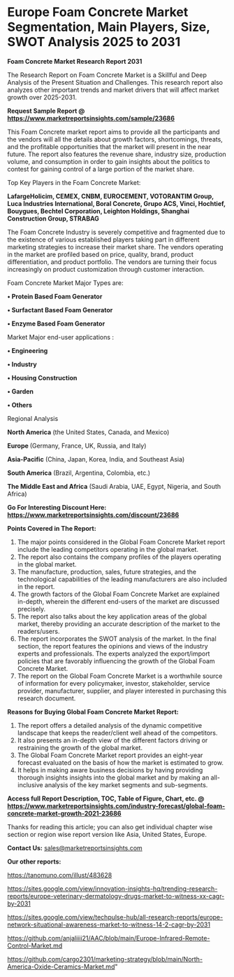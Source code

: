 # Europe Foam Concrete Market Segmentation, Main Players, Size, SWOT Analysis 2025 to 2031

<strong>Foam Concrete Market Research Report 2031</strong>

The Research Report on Foam Concrete Market is a Skillful and Deep Analysis of the Present Situation and Challenges. This research report also analyzes other important trends and market drivers that will affect market growth over 2025-2031.

<strong>Request Sample Report @ <a href=https://www.marketreportsinsights.com/sample/23686>https://www.marketreportsinsights.com/sample/23686</a></strong>

This Foam Concrete market report aims to provide all the participants and the vendors will all the details about growth factors, shortcomings, threats, and the profitable opportunities that the market will present in the near future. The report also features the revenue share, industry size, production volume, and consumption in order to gain insights about the politics to contest for gaining control of a large portion of the market share.

Top Key Players in the Foam Concrete Market:

<strong>LafargeHolicim, CEMEX, CNBM, EUROCEMENT, VOTORANTIM Group, Luca Industries International, Boral Concrete, Grupo ACS, Vinci, Hochtief, Bouygues, Bechtel Corporation, Leighton Holdings, Shanghai Construction Group, STRABAG</strong>

The Foam Concrete Industry is severely competitive and fragmented due to the existence of various established players taking part in different marketing strategies to increase their market share. The vendors operating in the market are profiled based on price, quality, brand, product differentiation, and product portfolio. The vendors are turning their focus increasingly on product customization through customer interaction.

Foam Concrete Market Major Types are:

<strong>• Protein Based Foam Generator

• Surfactant Based Foam Generator

• Enzyme Based Foam Generator</strong>

Market Major end-user applications :

<strong>• Engineering

• Industry

• Housing Construction

• Garden

• Others</strong>

Regional Analysis

</u><strong><b>North America</b></strong> (the United States, Canada, and Mexico)

<strong><b>Europe </b></strong>(Germany, France, UK, Russia, and Italy)

<strong><b>Asia-Pacific</b></strong> (China, Japan, Korea, India, and Southeast Asia)

<strong><b>South America</b></strong> (Brazil, Argentina, Colombia, etc.)

<strong><b>The Middle East and Africa</b></strong> (Saudi Arabia, UAE, Egypt, Nigeria, and South Africa)

<strong>Go For Interesting Discount Here: <a href=https://www.marketreportsinsights.com/discount/23686>https://www.marketreportsinsights.com/discount/23686</a></strong>

<strong>Points Covered in The Report:</strong>
<ol>
  <li>The major points considered in the Global Foam Concrete Market report include the leading competitors operating in the global market.</li>
  <li>The report also contains the company profiles of the players operating in the global market.</li>
  <li>The manufacture, production, sales, future strategies, and the technological capabilities of the leading manufacturers are also included in the report.</li>
  <li>The growth factors of the Global Foam Concrete Market are explained in-depth, wherein the different end-users of the market are discussed precisely.</li>
  <li>The report also talks about the key application areas of the global market, thereby providing an accurate description of the market to the readers/users.</li>
  <li>The report incorporates the SWOT analysis of the market. In the final section, the report features the opinions and views of the industry experts and professionals. The experts analyzed the export/import policies that are favorably influencing the growth of the Global Foam Concrete Market.</li>
  <li>The report on the Global Foam Concrete Market is a worthwhile source of information for every policymaker, investor, stakeholder, service provider, manufacturer, supplier, and player interested in purchasing this research document.</li>
</ol>
<strong>Reasons for Buying Global Foam Concrete Market Report:</strong>

<ol>
  <li>The report offers a detailed analysis of the dynamic competitive landscape that keeps the reader/client well ahead of the competitors.</li>
  <li>It also presents an in-depth view of the different factors driving or restraining the growth of the global market.</li>
  <li>The Global Foam Concrete Market report provides an eight-year forecast evaluated on the basis of how the market is estimated to grow.</li>
  <li>It helps in making aware business decisions by having providing thorough insights insights into the global market and by making an all-inclusive analysis of the key market segments and sub-segments.</li>
</ol>
<strong>Access full Report Description, TOC, Table of Figure, Chart, etc. @ <a href=https://www.marketreportsinsights.com/industry-forecast/global-foam-concrete-market-growth-2021-23686>https://www.marketreportsinsights.com/industry-forecast/global-foam-concrete-market-growth-2021-23686</a></strong>


Thanks for reading this article; you can also get individual chapter wise section or region wise report version like Asia, United States, Europe.

<strong>Contact Us:</strong>
sales@marketreportsinsights.com

<strong>Our other reports:</strong>

<a href=https://tanomuno.com/illust/483628>https://tanomuno.com/illust/483628</a>

<a href=https://sites.google.com/view/innovation-insights-hq/trending-research-reports/europe-veterinary-dermatology-drugs-market-to-witness-xx-cagr-by-2031>https://sites.google.com/view/innovation-insights-hq/trending-research-reports/europe-veterinary-dermatology-drugs-market-to-witness-xx-cagr-by-2031</a>

<a href=https://sites.google.com/view/techpulse-hub/all-research-reports/europe-network-situational-awareness-market-to-witness-14-2-cagr-by-2031>https://sites.google.com/view/techpulse-hub/all-research-reports/europe-network-situational-awareness-market-to-witness-14-2-cagr-by-2031</a>

<a href=https://github.com/anjaliiii21/AAC/blob/main/Europe-Infrared-Remote-Control-Market.md>https://github.com/anjaliiii21/AAC/blob/main/Europe-Infrared-Remote-Control-Market.md</a>

<a href=https://github.com/cargo2301/marketing-strategy/blob/main/North-America-Oxide-Ceramics-Market.md>https://github.com/cargo2301/marketing-strategy/blob/main/North-America-Oxide-Ceramics-Market.md</a>"
